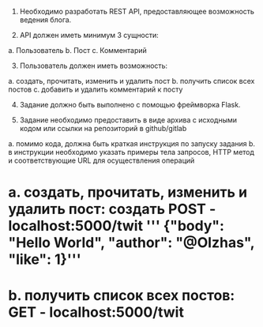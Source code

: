 1. Необходимо разработать REST API, предоставляющее возможность ведения блога.

2. API должен иметь минимум 3 сущности:

a. Пользователь
b. Пост
c. Комментарий

3. Пользователь должен иметь возможность:

a. создать, прочитать, изменить и удалить пост
b. получить список всех постов
c. добавить и удалить комментарий к посту

4. Задание должно быть выполнено с помощью фреймворка Flask.

5. Задание необходимо предоставить в виде архива с исходными кодом или ссылки на репозиторий в github/gitlab

a. помимо кода, должна быть краткая инструкция по запуску задания
b. в инструкции необходимо указать примеры тела запросов, HTTP метод и соответствующие URL для осуществления операций


# a. создать, прочитать, изменить и удалить пост: создать POST - localhost:5000/twit  ''' {"body": "Hello World", "author": "@Olzhas", "like": 1}'''
# b. получить список всех постов: GET - localhost:5000/twit 